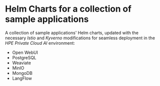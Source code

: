 # Helm Charts for a collection of sample applications

A collection of sample applications' Helm charts, updated with the necessary *Istio* and *Kyverno* modifications for seamless deployment in the *HPE Private Cloud AI* environment:

* Open WebUI
* PostgreSQL
* Weaviate
* MinIO
* MongoDB
* LangFlow
